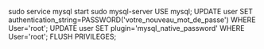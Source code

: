 sudo service mysql start
sudo mysql-server
USE mysql;
UPDATE user SET authentication_string=PASSWORD('votre_nouveau_mot_de_passe') WHERE User='root';
UPDATE user SET plugin='mysql_native_password' WHERE User='root';
FLUSH PRIVILEGES;
